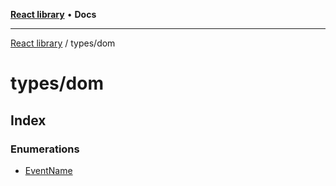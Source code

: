 [**React library**](../../index.md) • **Docs**

***

[React library](../../modules.md) / types/dom

# types/dom

## Index

### Enumerations

- [EventName](enumerations/EventName.md)
